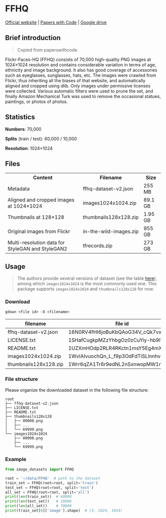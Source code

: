 # FFHQ

[Official website](https://github.com/NVlabs/ffhq-dataset) | [Papers with Code](https://paperswithcode.com/dataset/ffhq) | [Google drive](https://drive.google.com/drive/folders/1u2xu7bSrWxrbUxk-dT-UvEJq8IjdmNTP)

## Brief introduction

> Copied from paperswithcode.

Flickr-Faces-HQ (FFHQ) consists of 70,000 high-quality PNG images at 1024×1024 resolution and contains considerable variation in terms of age, ethnicity and image background. It also has good coverage of accessories such as eyeglasses, sunglasses, hats, etc. The images were crawled from Flickr, thus inheriting all the biases of that website, and automatically aligned and cropped using dlib. Only images under permissive licenses were collected. Various automatic filters were used to prune the set, and finally Amazon Mechanical Turk was used to remove the occasional statues, paintings, or photos of photos.

## Statistics

**Numbers**: 70,000

**Splits** (train / test): 60,000 / 10,000

**Resolution**: 1024×1024

## Files

<table>
<tr><th>Content</th><th>Filename</th><th>Size</th></tr>
<tr><td>Metadata</td><td>ffhq-dataset-v2.json</td><td>255 MB</td></tr>
<tr><td>Aligned and cropped images at 1024×1024</td><td>images1024x1024.zip</td><td>89.1 GB</td></tr>
<tr><td>Thumbnails at 128×128</td><td>thumbnails128x128.zip</td><td>1.95 GB</td></tr>
<tr><td>Original images from Flickr</td><td>in-the-wild-images.zip</td><td>955 GB</td></tr>
<tr><td>Multi-resolution data for StyleGAN and StyleGAN2</td><td>tfrecords.zip</td><td>273 GB</td></tr>
</table>

## Usage

> The authors provide several versions of dataset (see the table [here](https://github.com/NVlabs/ffhq-dataset#overview)), among which `images1024x1024` is the most commonly used one. This package supports `images1024x1024` and `thumbnails128x128` for now.

### Download

```shell
gdown <file id> -O <filename>
```

| filename              | file id                           | md5sum                           |
|-----------------------|-----------------------------------|----------------------------------|
| ffhq-dataset-v2.json  | 16N0RV4fHI6joBuKbQAoG34V_cQk7vxSA | 425ae20f06a4da1d4dc0f46d40ba5fd6 |
| LICENSE.txt           | 1SHafCugkpMZzYhbgOz0zCuYiy-hb9lYX | 724f3831aaecd61a84fe98500079abc2 |
| README.txt            | 1UZXmHOdp2RLR4RKctn1msY5Eg4mXU3Q6 | -                                |
| images1024x1024.zip   | 1WvlAIvuochQn_L_f9p3OdFdTiSLlnnhv | -                                |
| thumbnails128x128.zip | 1Wrr6qZA1Tr6r9edNL2nSxnwopMW1n6pR | -                                |

### File structure

Please organize the downloaded dataset in the following file structure:

```text
root
├── ffhq-dataset-v2.json
├── LICENSE.txt
├── README.txt
├── thumbnails128x128
│   ├── 00000.png
│   ├── ...
│   └── 69999.png
└── images1024x1024
    ├── 00000.png
    ├── ...
    └── 69999.png
```

### Example

```python
from image_datasets import FFHQ

root = '~/data/FFHQ'  # path to the dataset
train_set = FFHQ(root=root, split='train')
test_set = FFHQ(root=root, split='test')
all_set = FFHQ(root=root, split='all')
print(len(train_set))  # 60000
print(len(test_set))   # 10000
print(len(all_set))    # 70000
print(train_set[0]['image'].shape)  # (3, 1024, 1024)
```

